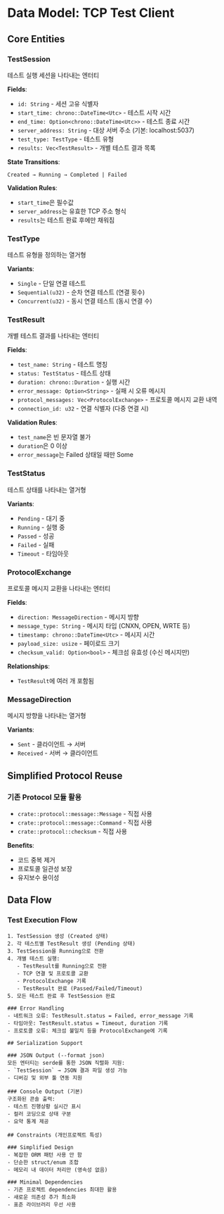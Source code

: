 # Data Model: TCP Test Client

## Core Entities

### TestSession
테스트 실행 세션을 나타내는 엔터티

**Fields**:
- `id: String` - 세션 고유 식별자
- `start_time: chrono::DateTime<Utc>` - 테스트 시작 시간
- `end_time: Option<chrono::DateTime<Utc>>` - 테스트 종료 시간
- `server_address: String` - 대상 서버 주소 (기본: localhost:5037)
- `test_type: TestType` - 테스트 유형
- `results: Vec<TestResult>` - 개별 테스트 결과 목록

**State Transitions**:
```
Created → Running → Completed | Failed
```

**Validation Rules**:
- `start_time`은 필수값
- `server_address`는 유효한 TCP 주소 형식
- `results`는 테스트 완료 후에만 채워짐

### TestType
테스트 유형을 정의하는 열거형

**Variants**:
- `Single` - 단일 연결 테스트
- `Sequential(u32)` - 순차 연결 테스트 (연결 횟수)
- `Concurrent(u32)` - 동시 연결 테스트 (동시 연결 수)

### TestResult
개별 테스트 결과를 나타내는 엔터티

**Fields**:
- `test_name: String` - 테스트 명칭
- `status: TestStatus` - 테스트 상태
- `duration: chrono::Duration` - 실행 시간
- `error_message: Option<String>` - 실패 시 오류 메시지
- `protocol_messages: Vec<ProtocolExchange>` - 프로토콜 메시지 교환 내역
- `connection_id: u32` - 연결 식별자 (다중 연결 시)

**Validation Rules**:
- `test_name`은 빈 문자열 불가
- `duration`은 0 이상
- `error_message`는 Failed 상태일 때만 Some

### TestStatus
테스트 상태를 나타내는 열거형

**Variants**:
- `Pending` - 대기 중
- `Running` - 실행 중
- `Passed` - 성공
- `Failed` - 실패
- `Timeout` - 타임아웃

### ProtocolExchange
프로토콜 메시지 교환을 나타내는 엔터티

**Fields**:
- `direction: MessageDirection` - 메시지 방향
- `message_type: String` - 메시지 타입 (CNXN, OPEN, WRTE 등)
- `timestamp: chrono::DateTime<Utc>` - 메시지 시간
- `payload_size: usize` - 페이로드 크기
- `checksum_valid: Option<bool>` - 체크섬 유효성 (수신 메시지만)

**Relationships**:
- `TestResult`에 여러 개 포함됨

### MessageDirection
메시지 방향을 나타내는 열거형

**Variants**:
- `Sent` - 클라이언트 → 서버
- `Received` - 서버 → 클라이언트

## Simplified Protocol Reuse

### 기존 Protocol 모듈 활용
- `crate::protocol::message::Message` - 직접 사용
- `crate::protocol::message::Command` - 직접 사용
- `crate::protocol::checksum` - 직접 사용

**Benefits**:
- 코드 중복 제거
- 프로토콜 일관성 보장
- 유지보수 용이성

## Data Flow

### Test Execution Flow
```
1. TestSession 생성 (Created 상태)
2. 각 테스트별 TestResult 생성 (Pending 상태)
3. TestSession을 Running으로 전환
4. 개별 테스트 실행:
   - TestResult를 Running으로 전환
   - TCP 연결 및 프로토콜 교환
   - ProtocolExchange 기록
   - TestResult 완료 (Passed/Failed/Timeout)
5. 모든 테스트 완료 후 TestSession 완료

### Error Handling
- 네트워크 오류: TestResult.status = Failed, error_message 기록
- 타임아웃: TestResult.status = Timeout, duration 기록
- 프로토콜 오류: 체크섬 불일치 등을 ProtocolExchange에 기록

## Serialization Support

### JSON Output (--format json)
모든 엔터티는 serde를 통한 JSON 직렬화 지원:
- `TestSession` → JSON 결과 파일 생성 가능
- 디버깅 및 외부 툴 연동 지원

### Console Output (기본)
구조화된 콘솔 출력:
- 테스트 진행상황 실시간 표시
- 컬러 코딩으로 상태 구분
- 요약 통계 제공

## Constraints (개인프로젝트 특성)

### Simplified Design
- 복잡한 ORM 패턴 사용 안 함
- 단순한 struct/enum 조합
- 메모리 내 데이터 처리만 (영속성 없음)

### Minimal Dependencies
- 기존 프로젝트 dependencies 최대한 활용
- 새로운 의존성 추가 최소화
- 표준 라이브러리 우선 사용